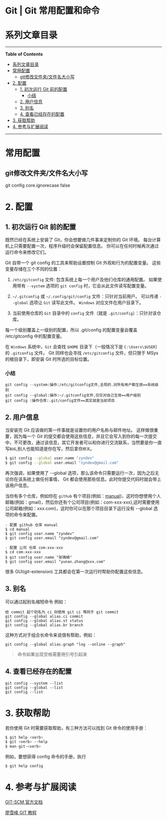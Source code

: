 <h1> Git | Git 常用配置和命令 </h1>

# 系列文章目录

---

**Table of Contents**

- [系列文章目录](#系列文章目录)
- [常用配置](#常用配置)
  - [git修改文件夹/文件名大小写](#git修改文件夹文件名大小写)
- [2. 配置](#2-配置)
  - [1. 初次运行 Git 前的配置](#1-初次运行-git-前的配置)
    - [小结](#小结)
  - [2. 用户信息](#2-用户信息)
  - [3. 别名](#3-别名)
  - [4. 查看已经存在的配置](#4-查看已经存在的配置)
- [3. 获取帮助](#3-获取帮助)
- [4. 参考与扩展阅读](#4-参考与扩展阅读)

---

# 常用配置

## git修改文件夹/文件名大小写

git config core.ignorecase false

# 2. 配置
## 1. 初次运行 Git 前的配置
既然已经在系统上安装了 Git，你会想要做几件事来定制你的 Git 环境。 每台计算机上只需要配置一次，程序升级时会保留配置信息。 你可以在任何时候再次通过运行命令来修改它们。

Git 自带一个 git config 的工具来帮助设置控制 Git 外观和行为的配置变量。 这些变量存储在三个不同的位置：

1. `/etc/gitconfig` 文件: 包含系统上每一个用户及他们仓库的通用配置。 如果使用带有 `--system` 选项的 `git config` 时，它会从此文件读写配置变量。

2. `~/.gitconfig` 或 `~/.config/git/config` 文件：只针对当前用户。 可以传递 `--global` 选项让 `Git` 读写此文件。 `Windows` 对应文件在用户目录下。

3. 当前使用仓库的 `Git` 目录中的 `config` 文件（就是 `.git/config`）：只针对该仓库。

每一个级别覆盖上一级别的配置，所以 .git/config 的配置变量会覆盖 /etc/gitconfig 中的配置变量。

在 `Windows` 系统中，`Git` 会查找 `$HOME` 目录下（一般情况下是 `C:\Users\$USER`）的 `.gitconfig` 文件。 Git 同样也会寻找 `/etc/gitconfig` 文件，但只限于 MSys 的根目录下，即安装 Git 时所选的目标位置。
### 小结
```
git config --system:操作:/etc/gitconfig文件,全局的.对所有用户都生效==系统级别
git config --global:操作:~/.gitconfig文件,仅仅对自己生效==用户级别
git config :操作仓库:.git/config文件==其实就是当前项目
```

## 2. 用户信息
当安装完 Git 应该做的第一件事就是设置你的用户名称与邮件地址。 这样做很重要，因为每一个 Git 的提交都会使用这些信息，并且它会写入到你的每一次提交中，不可更改，通过该信息，其它开发者可以和你进行交流联系，当然要是你一直写`BUG`,别人也能知道是你在写，然后拿你`祭天`。
```bash
$ git config --global user.name "zyndev"
$ git config --global user.email "zyndev@gmail.com"
```
再次强调，如果使用了 --global 选项，那么该命令只需要运行一次，因为之后无论你在该系统上做任何事情， Git 都会使用那些信息。此时你提交代码时就会带上该用户信息。

当你有多个仓库，例如你在 `github` 有个项目(例如：[manual](https://github.com/zyndev/manual))，这时你想使用个人邮箱(例如：gmail)，然后你还有个公司项目(例如：com-xxx-xxx),这时需要使用公司邮箱(例如：xxx.com)，这时你可以在那个项目目录下运行没有 --global 选项的命令来配置。
```
- 配置 github 仓库 manual
$ cd manual
$ git config user.name "zyndev"
$ git config user.email "zyndev@gmail.com"

- 配置 公司 仓库 com-xxx-xxx
$ cd com-xxx-xxx
$ git config user.name "张瑀楠"
$ git config user.email "yunan.zhang@xxx.com"
```

很多 GUI(git-extension) 工具都会在第一次运行时帮助你配置这些信息。

## 3. 别名
可以通过起别名缩短命令
例如：
```
给 commit 起个别名为 ci 则使用 git ci 等同于 git commit
git config --global alias.ci commit
git config --global alias.st status
git config --global alias.br branch
```
这种方式对于组合长命令来说很有帮助，例如：

```
git config --global alias.graph "log --online --graph"
```
> 命令如果出现空格需要用引号引起来

## 4. 查看已经存在的配置
```
git config --system --list
git config --global --list
git config --list
```

# 3. 获取帮助
若你使用 Git 时需要获取帮助，有三种方法可以找到 Git 命令的使用手册：
```bash
$ git help <verb>
$ git <verb> --help
$ man git-<verb>
```
例如，要想获得 config 命令的手册，执行
```
$ git help config
```

# 4. 参考与扩展阅读
[GIT-SCM 官方文档](https://git-scm.com/doc)

[廖雪峰 GIT 教程](https://www.liaoxuefeng.com/wiki/0013739516305929606dd18361248578c67b8067c8c017b000/)